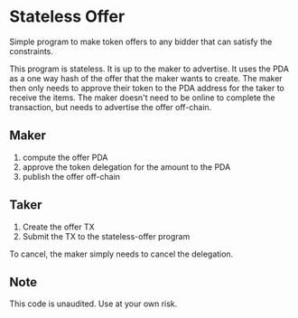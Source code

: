 # Stateless Offer

Simple program to make token offers to any bidder that can satisfy
the constraints.

This program is stateless.  It is up to the maker to advertise.  It
uses the PDA as a one way hash of the offer that the maker wants
to create.  The maker then only needs to approve their token to the
PDA address for the taker to receive the items.  The maker doesn't
need to be online to complete the transaction, but needs to advertise
the offer off-chain.

## Maker
1. compute the offer PDA
2. approve the token delegation for the amount to the PDA
3. publish the offer off-chain

## Taker
1. Create the offer TX
2. Submit the TX to the stateless-offer program

To cancel, the maker simply needs to cancel the delegation.

## Note

This code is unaudited. Use at your own risk.
